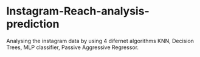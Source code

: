 # Instagram-Reach-analysis-prediction
Analysing the instagram data by using 4 difernet algorithms KNN, Decision Trees, MLP classifier, Passive Aggressive Regressor.

